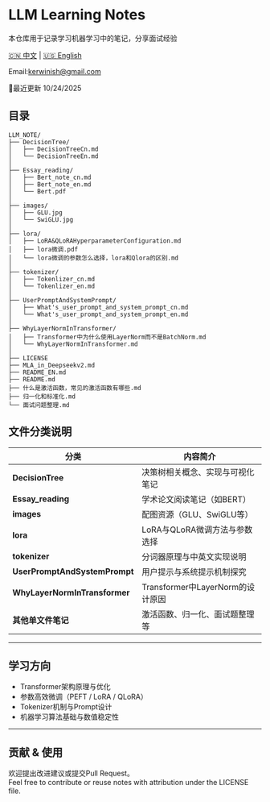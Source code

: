 # LLM Learning Notes

本仓库用于记录学习机器学习中的笔记，分享面试经验

[🇨🇳 中文](./README.md) | [🇺🇸 English](./README_EN.md)

Email:kerwinish@gmail.com

🚩最近更新 10/24/2025

## 目录
```
LLM_NOTE/
├── DecisionTree/
│   ├── DecisionTreeCn.md
│   └── DecisionTreeEn.md
│
├── Essay_reading/
│   ├── Bert_note_cn.md
│   ├── Bert_note_en.md
│   └── Bert.pdf
│
├── images/
│   ├── GLU.jpg
│   └── SwiGLU.jpg
│
├── lora/
│   ├── LoRA&QLoRAHyperparameterConfiguration.md
│   ├── lora微调.pdf
│   └── lora微调的参数怎么选择，lora和Qlora的区别.md
│
├── tokenizer/
│   ├── Tokenlizer_cn.md
│   └── Tokenlizer_en.md
│
├── UserPromptAndSystemPrompt/
│   ├── What's_user_prompt_and_system_prompt_cn.md
│   └── What's_user_prompt_and_system_prompt_en.md
│
├── WhyLayerNormInTransformer/
│   ├── Transformer中为什么使用LayerNorm而不是BatchNorm.md
│   └── WhyLayerNormInTransformer.md
│
├── LICENSE
├── MLA_in_Deepseekv2.md
├── README_EN.md
├── README.md
├── 什么是激活函数，常见的激活函数有哪些.md
├── 归一化和标准化.md
└── 面试问题整理.md
```


## 文件分类说明

| 分类 | 内容简介 |
|------|-----------|
| **DecisionTree** | 决策树相关概念、实现与可视化笔记 |
| **Essay_reading** | 学术论文阅读笔记（如BERT） |
| **images** | 配图资源（GLU、SwiGLU等） |
| **lora** | LoRA与QLoRA微调方法与参数选择 |
| **tokenizer** | 分词器原理与中英文实现说明 |
| **UserPromptAndSystemPrompt** | 用户提示与系统提示机制探究 |
| **WhyLayerNormInTransformer** | Transformer中LayerNorm的设计原因 |
| **其他单文件笔记** | 激活函数、归一化、面试题整理等 |

---

##  学习方向
- Transformer架构原理与优化  
- 参数高效微调（PEFT / LoRA / QLoRA）  
- Tokenizer机制与Prompt设计  
- 机器学习算法基础与数值稳定性  

---

##  贡献 & 使用
欢迎提出改进建议或提交Pull Request。  
Feel free to contribute or reuse notes with attribution under the LICENSE file.